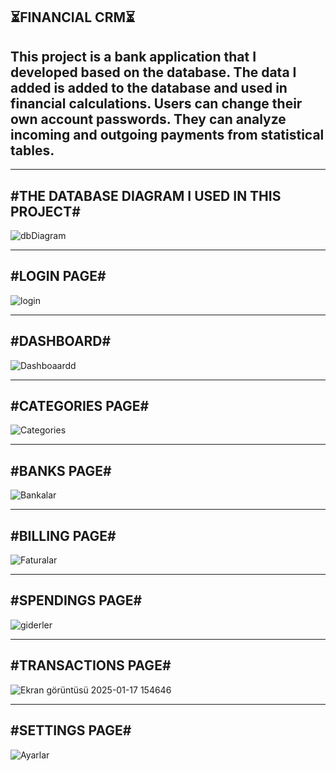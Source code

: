 ⏳FINANCIAL CRM⏳
----------------------------------------------------------------------------------------------------------------------------------------
This project is a bank application that I developed based on the database. The data I added is added to the database and used in financial calculations. Users can change their own account passwords. They can analyze incoming and outgoing payments from statistical tables.
----------------------------------------------------------------------------------------------------------------------------------------

----------------------------------------------------------------------------------------------------------------------------------------
#THE DATABASE DIAGRAM I USED IN THIS PROJECT#
----------------------------------------------------------------------------------------------------------------------------------------
![dbDiagram](https://github.com/user-attachments/assets/327de33c-8b8b-4eb2-b2e7-31b65c378f81)

----------------------------------------------------------------------------------------------------------------------------------------
#LOGIN PAGE#
----------------------------------------------------------------------------------------------------------------------------------------
![login](https://github.com/user-attachments/assets/7593bef5-2bf3-4279-ac3b-b2836c613557)

----------------------------------------------------------------------------------------------------------------------------------------
#DASHBOARD#
----------------------------------------------------------------------------------------------------------------------------------------
![Dashboaardd](https://github.com/user-attachments/assets/23b4073e-10d0-4169-a3c6-f1c38f392072)

----------------------------------------------------------------------------------------------------------------------------------------
#CATEGORIES PAGE#
----------------------------------------------------------------------------------------------------------------------------------------
![Categories](https://github.com/user-attachments/assets/f15d1285-a1a8-4862-8341-9b57d287d3c4)

----------------------------------------------------------------------------------------------------------------------------------------
#BANKS PAGE#
----------------------------------------------------------------------------------------------------------------------------------------
![Bankalar](https://github.com/user-attachments/assets/c46a96f6-867d-43f4-8609-205a17ddf685)

----------------------------------------------------------------------------------------------------------------------------------------
#BILLING PAGE#
----------------------------------------------------------------------------------------------------------------------------------------
![Faturalar](https://github.com/user-attachments/assets/ba2c3c15-7418-4d32-9831-f2b8a7e051c0)

----------------------------------------------------------------------------------------------------------------------------------------
#SPENDINGS PAGE#
----------------------------------------------------------------------------------------------------------------------------------------
![giderler](https://github.com/user-attachments/assets/d4b9f355-f478-4189-aab0-d018a2a2c688)

----------------------------------------------------------------------------------------------------------------------------------------
#TRANSACTIONS PAGE#
----------------------------------------------------------------------------------------------------------------------------------------

![Ekran görüntüsü 2025-01-17 154646](https://github.com/user-attachments/assets/726e2bee-c53c-42ad-aeaf-20dbe478f886)

----------------------------------------------------------------------------------------------------------------------------------------
#SETTINGS PAGE#
----------------------------------------------------------------------------------------------------------------------------------------
![Ayarlar](https://github.com/user-attachments/assets/221b5499-e891-4c37-8df6-9d704d0ed444)
